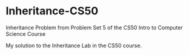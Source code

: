 # Inheritance-CS50
Inheritance Problem from Problem Set 5 of the CS50 Intro to Computer Science Course

My solution to the Inheritance Lab in the CS50 course. 
